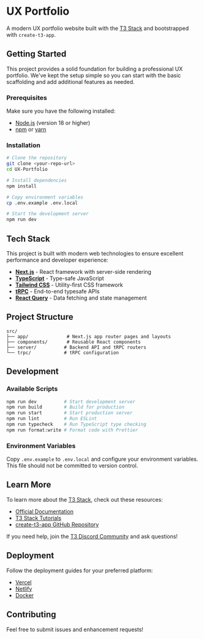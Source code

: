 # UX Portfolio

A modern UX portfolio website built with the [T3 Stack](https://create.t3.gg/) and bootstrapped with `create-t3-app`.

## Getting Started

This project provides a solid foundation for building a professional UX portfolio. We've kept the setup simple so you can start with the basic scaffolding and add additional features as needed.

### Prerequisites

Make sure you have the following installed:
- [Node.js](https://nodejs.org/) (version 18 or higher)
- [npm](https://www.npmjs.com/) or [yarn](https://yarnpkg.com/)

### Installation

```bash
# Clone the repository
git clone <your-repo-url>
cd UX-Portfolio

# Install dependencies
npm install

# Copy environment variables
cp .env.example .env.local

# Start the development server
npm run dev
```

## Tech Stack

This project is built with modern web technologies to ensure excellent performance and developer experience:

- **[Next.js](https://nextjs.org)** - React framework with server-side rendering
- **[TypeScript](https://www.typescriptlang.org/)** - Type-safe JavaScript
- **[Tailwind CSS](https://tailwindcss.com)** - Utility-first CSS framework
- **[tRPC](https://trpc.io)** - End-to-end typesafe APIs
- **[React Query](https://tanstack.com/query)** - Data fetching and state management

## Project Structure

```
src/
├── app/              # Next.js app router pages and layouts
├── components/       # Reusable React components
├── server/          # Backend API and tRPC routers
└── trpc/            # tRPC configuration
```

## Development

### Available Scripts

```bash
npm run dev          # Start development server
npm run build        # Build for production
npm run start        # Start production server
npm run lint         # Run ESLint
npm run typecheck    # Run TypeScript type checking
npm run format:write # Format code with Prettier
```

### Environment Variables

Copy `.env.example` to `.env.local` and configure your environment variables. This file should not be committed to version control.

## Learn More

To learn more about the [T3 Stack](https://create.t3.gg/), check out these resources:

- [Official Documentation](https://create.t3.gg/)
- [T3 Stack Tutorials](https://create.t3.gg/en/faq#what-learning-resources-are-currently-available)
- [create-t3-app GitHub Repository](https://github.com/t3-oss/create-t3-app)

If you need help, join the [T3 Discord Community](https://t3.gg/discord) and ask questions!

## Deployment

Follow the deployment guides for your preferred platform:

- [Vercel](https://create.t3.gg/en/deployment/vercel)
- [Netlify](https://create.t3.gg/en/deployment/netlify)
- [Docker](https://create.t3.gg/en/deployment/docker)

## Contributing

Feel free to submit issues and enhancement requests!
